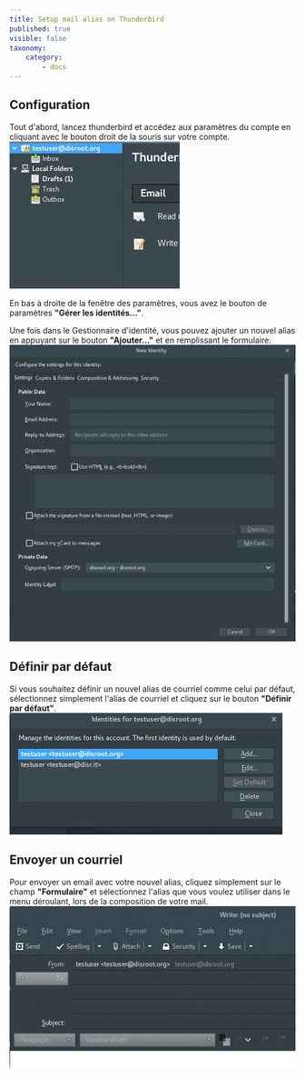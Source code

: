 ```yaml
---
title: Setup mail alias on Thunderbird
published: true
visible: false
taxonomy:
    category:
        - docs
---
```


## Configuration
Tout d'abord, lancez thunderbird et accédez aux paramètres du compte en cliquant avec le bouton droit de la souris sur votre compte.
![](en/identity_settings.gif)

En bas à droite de la fenêtre des paramètres, vous avez le bouton de paramètres **"Gérer les identités..."**.

Une fois dans le Gestionnaire d'identité, vous pouvez ajouter un nouvel alias en appuyant sur le bouton **"Ajouter..."** et en remplissant le formulaire:
![](en/identity_add.gif)

## Définir par défaut
Si vous souhaitez définir un nouvel alias de courriel comme celui par défaut, sélectionnez simplement l'alias de courriel et cliquez sur le bouton **"Définir par défaut"**.
![](en/identity_default.gif)

## Envoyer un courriel
Pour envoyer un email avec votre nouvel alias, cliquez simplement sur le champ **"Formulaire"** et sélectionnez l'alias que vous voulez utiliser dans le menu déroulant, lors de la composition de votre mail.
![](en/identity_send.gif)
